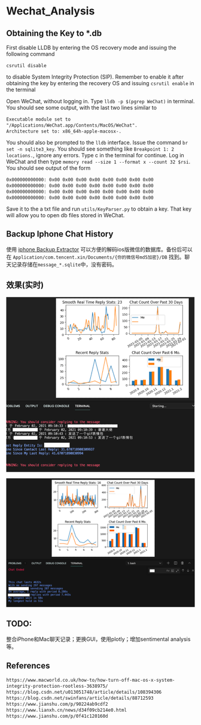 # Wechat_Analysis

## Obtaining the Key to *.db
First disable LLDB by entering the OS recovery mode and issuing the following command
```
csrutil disable 
```
to disable System Integrity Protection (SIP). Remember to enable it after obtaining the key by entering the recovery OS and issuing 
`csrutil enable` in the terminal

Open WeChat, without logging in. Type `lldb -p $(pgrep WeChat)` in terminal. You should see some output, with the last two lines similar to
```
Executable module set to "/Applications/WeChat.app/Contents/MacOS/WeChat".
Architecture set to: x86_64h-apple-macosx-.
```
You should also be prompted to the `lldb` interface. Issue the command `br set -n sqlite3_key`. You should see something like `Breakpoint 1: 2 locations.`, ignore any errors. Type c in the terminal for continue. Log in WeChat and then type `memory read --size 1 --format x --count 32 $rsi`. You should see output of the form 
```
0x000000000000: 0x00 0x00 0x00 0x00 0x00 0x00 0x00 0x00
0x000000000000: 0x00 0x00 0x00 0x00 0x00 0x00 0x00 0x00
0x000000000000: 0x00 0x00 0x00 0x00 0x00 0x00 0x00 0x00
0x000000000000: 0x00 0x00 0x00 0x00 0x00 0x00 0x00 0x00
```
Save it to the a txt file and run `utils/KeyParser.py` to obtain a key. That key will allow you to open db files stored in WeChat.

## Backup Iphone Chat History
使用 [iphone Backup Extractor](https://www.iphonebackupextractor.com/free-download/) 可以方便的解码ios版微信的数据库。备份后可以在 `Application/com.tencent.xin/Documents/{你的微信号md5加密}/DB` 找到。聊天记录存储在`message_*.sqlite`中，没有密码。

## 效果(实时)
![](resources/sample.png)

![](resources/sample1.png)

## TODO:
整合iPhone和Mac聊天记录；更换GUI，使用plotly；增加sentimental analysis等。

## References
```
https://www.macworld.co.uk/how-to/how-turn-off-mac-os-x-system-integrity-protection-rootless-3638975/
https://blog.csdn.net/u013051748/article/details/108394306
https://blog.csdn.net/swinfans/article/details/88712593
https://www.jianshu.com/p/90224ab9cdf2
https://www.lianxh.cn/news/d34f09cb214e0.html
https://www.jianshu.com/p/0f41c120160d
```